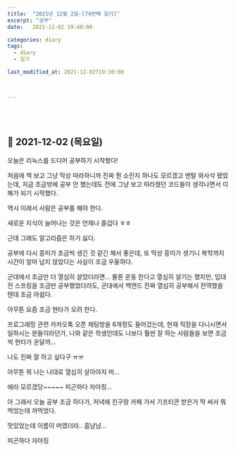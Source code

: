 ```yaml
---
title:  "2021년 12월 2일-[74번째 일기]"
excerpt: "공부"
date:   2021-12-02 19:40:00 

categories: diary
tags:
  - diary
  - 일기

last_modified_at: 2021-12-02T19:30:00



---
```


<br/>

<br/>

## 🧾 2021-12-02 (목요일)

오늘은 리눅스를 드디어 공부하기 시작했다!

처음에 책 보고 그냥 막상 따라하니까 진짜 뭔 소린지 하나도 모르겠고 멘탈 와사삭 됐었는데, 지금 조금밖에 공부 안 했는데도 전에 그냥 보고 따라쳤던 코드들이 생각나면서 이해가 되기 시작했다.

역시 이래서 사람은 공부를 해야 한다.

새로운 지식이 늘어나는 것은 언제나 즐겁다 ㅎㅎ

근데 그래도 알고리즘은 하기 싫다.

공부에 다시 흥미가 조금씩 생긴 것 같긴 해서 좋은데, 또 막상 흥미가 생기니 복학까지 시간이 얼마 남지 않았다는 사실이 조금 우울하다.

군대에서 조금만 더 열심히 살았더라면... 물론 운동 한다고 열심히 살기는 했지만, 입대 전 스프링을 조금만 공부했었더라도, 군대에서 백엔드 진짜 열심히 공부해서 전역했을 텐데 조금 아쉽다.

아무튼 요즘 조금 현타가 오려 한다.

프로그래밍 관련 카카오톡 오픈 채팅방을 6개정도 들어갔는데, 현재 직장을 다니시면서 일하시는 분들이라던가, 나와 같은 학생인데도 나보다 훨씬 잘 하는 사람들을 보면 조금씩 현타가 온달까...

나도 진짜 잘 하고 싶다구 ㅠㅠ

아무튼 뭐 나는 나대로 열심히 살아야지 머...

에라 모르겠당~~~~~ 피곤하다 자야징...

아 그래서 오늘 공부 조금 하다가, 저녁에 친구랑 카페 가서 기프티콘 받은거 딱 써서 뭐 먹었는데 까먹었다. 

맛있었는데 이름이 머였더라.. 흠냠냠...

피곤하다 자야징